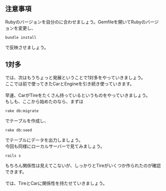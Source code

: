 ## 注意事項
Rubyのバージョンを自分のに合わせましょう。Gemfileを開いてRubyのバージョンを変更し、
```
bundle install
```
で反映させましょう。

## 1対多
では、次はもうちょっと発展ということで1対多をやっていきましょう。<br>
ここでは前で使ってきたCarとEngineを引き続き使っていきます。<br>
<br>
早速、CarがTireをたくさん持っているというものをやっていきましょう。<br>
もしも、ここから始めたのなら、まずは
```
rake db:migrate
```
でテーブルを作成し、
```
rake db:seed
```
でテーブルにデータを出力しましょう。<br>
今回も同様にローカルサーバーで見てみましょう。<br>
```
rails s
```
もちろん関係性は見えてこないが、しっかりとTireがいくつか作られたのが確認できます。<br>
<br>
では、TireとCarに関係性を持たせていきましょう。
